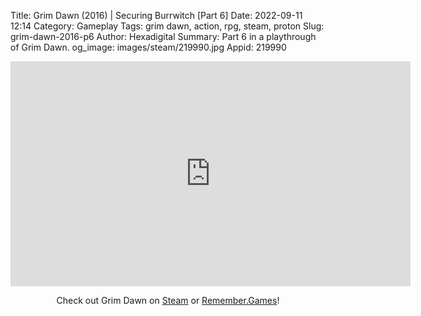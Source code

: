 Title: Grim Dawn (2016) | Securing Burrwitch [Part 6]
Date: 2022-09-11 12:14
Category: Gameplay
Tags: grim dawn, action, rpg, steam, proton
Slug: grim-dawn-2016-p6
Author: Hexadigital
Summary: Part 6 in a playthrough of Grim Dawn.
og_image: images/steam/219990.jpg
Appid: 219990

<center><iframe src="https://www.youtube.com/embed/e480yjzlR8k?feature=oembed" allow="accelerometer; autoplay; encrypted-media; gyroscope; picture-in-picture" width="640" height="360" frameborder="0"></iframe>

Check out Grim Dawn on [Steam](https://store.steampowered.com/app/219990/?curator_clanid=34633900) or [Remember.Games](https://remember.games/game/178/)!</center>